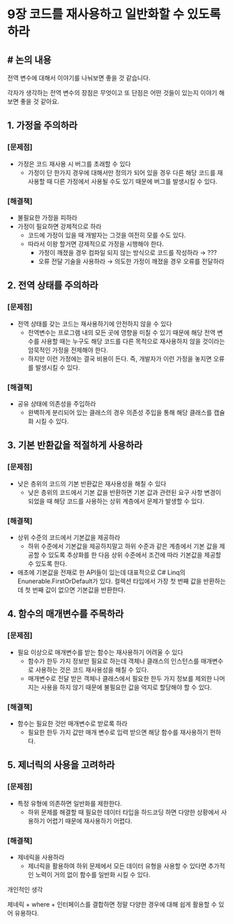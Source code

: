 # 9장 코드를 재사용하고 일반화할 수 있도록 하라

## # 논의 내용

전역 변수에 대해서 이야기를 나눠보면 좋을 것 같습니다.

각자가 생각하는 전역 변수의 장점은 무엇이고 또 단점은 어떤 것들이 있는지 이야기 해보면 좋을 것 같아요.

## 1. 가정을 주의하라

### [문제점]

- 가정은 코드 재사용 시 버그를 초래할 수 있다
    - 가정이 단 한가지 경우에 대해서만 정의가 되어 있을 경우 다른 해당 코드를 재사용할 때 다른 가정에서 사용될 수도 있기 때문에 버그를 발생시킬 수 있다.

### [해결책]

- 불필요한 가정을 피하라
- 가정이 필요하면 강제적으로 하라
    - 코드에 가정이 있을 때 개발자는 그것을 여전히 모를 수도 있다.
    - 따라서 이왕 할거면 강제적으로 가정을 시행해야 한다.
        - 가정이 깨졌을 경우 컴파일 되지 않는 방식으로 코드를 작성하라 → ???
        - 오류 전달 기술을 사용하라 → 의도한 가정이 깨졌을 경우 오류를 전달하라

## 2. 전역 상태를 주의하라

### [문제점]

- 전역 상태를 갖는 코드는 재사용하기에 안전하지 않을 수 있다
    - 전역변수는 프로그램 내의 모든 곳에 영향을 미칠 수 있기 때문에 해당 전역 변수를 사용할 때는 누구도 해당 코드를 다른 목적으로 재사용하지 않을 것이라는 암묵적인 가정을 전제해야 한다.
    - 하지만 이런 가정에는 결국 비용이 든다. 즉, 개발자가 이런 가정을 놓지면 오류를 발생시킬 수 있다.

### [해결책]

- 공유 상태에 의존성을 주입하라
    - 완벽하게 분리되어 있는 클래스의 경우 의존성 주입을 통해 해당 클래스를 캡슐화 시킬 수 있다.

## 3. 기본 반환값을 적절하게 사용하라

### [문제점]

- 낮은 층위의 코드의 기본 반환값은 재사용성을 해칠 수 있다
    - 낮은 층위의 코드에서 기본 값을 반환하면 기본 값과 관련된 요구 사항 변경이 되었을 때 해당 코드를 사용하는 상위 계층에서 문제가 발생할 수 있다.

### [해결책]

- 상위 수준의 코드에서 기본값을 제공하라
    - 하위 수준에서 기본값을 제공하지말고 하위 수준과 같은 계층에서 기본 값을 제공할 수 있도록 추상화를 한 다음 상위 수준에서 조건에 따라 기본값을 제공할 수 있도록 한다.
- 애초에 기본값을 전재로 한 API들이 있는데 대표적으로 C# Linq의 Enunerable.FirstOrDefault가 있다. 컬렉션 타입에서 가장 첫 번째 값을 반환하는데 첫 번째 값이 없으면 기본값을 반환한다.

## 4. 함수의 매개변수를 주목하라

### [문제점]

- 필요 이상으로 매개변수를 받는 함수는 재사용하기 어려울 수 있다
    - 함수가 한두 가지 정보만 필요로 하는데 객체나 클래스의 인스턴스를 매개변수로 사용하는 것은 코드 재사용성을 해칠 수 있다.
    - 매개변수로 전달 받은 객체나 클래스에서 필요한 한두 가지 정보를 제외한 나머지는 사용을 하지 않기 때문에 불필요한 값을 억지로 할당해야 할 수 있다.

### [해결책]

- 함수는 필요한 것만 매개변수로 받로록 하라
    - 필요한 한두 가지 값만 매개 변수로 입력 받으면 해당 함수를 재사용하기 편하다.

## 5. 제너릭의 사용을 고려하라

### [문제점]

- 특정 유형에 의존하면 일반화를 제한한다.
    - 하위 문제를 해결할 때 필요한 데이터 타입을 하드코딩 하면 다양한 상황에서 사용하기 어렵기 때문에 재사용하기 어렵다.

### [해결책]

- 제네릭을 사용하라
    - 제너릭을 활용하여 하위 문제에서 모든 데이터 유형을 사용할 수 있다면 추가적인 노력이 거의 없이 함수를 일반화 시킬 수 있다.

개인적인 생각

제네릭 + where + 인터페이스를 결합하면 정말 다양한 경우에 대해 쉽게 활용할 수 있어 유용하다.